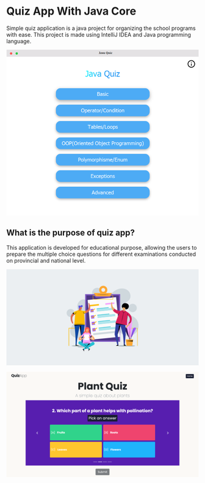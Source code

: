 # Quiz App With Java Core

Simple quiz application is a java project for organizing the school programs with ease. This project is made using IntelliJ IDEA and Java programming language.

![JavaQuiz](JavaQuiz.png)

## What is the purpose of quiz app?

This application is developed for educational purpose, allowing the users to prepare the multiple choice questions for different examinations conducted on provincial and national level.

![quiz-apps](quiz-apps.png)

![plant](plant.png)
